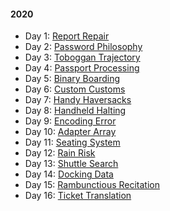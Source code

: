 #### 2020

* Day 1: [Report Repair](src/main/resources/day01/PUZZLE.md)
* Day 2: [Password Philosophy](src/main/resources/day02/PUZZLE.md)
* Day 3: [Toboggan Trajectory](src/main/resources/day03/PUZZLE.md)
* Day 4: [Passport Processing](src/main/resources/day04/PUZZLE.md)
* Day 5: [Binary Boarding](src/main/resources/day05/PUZZLE.md)
* Day 6: [Custom Customs](src/main/resources/day06/PUZZLE.md)
* Day 7: [Handy Haversacks](src/main/resources/day07/PUZZLE.md)
* Day 8: [Handheld Halting](src/main/resources/day08/PUZZLE.md)
* Day 9: [Encoding Error](src/main/resources/day09/PUZZLE.md)
* Day 10: [Adapter Array](src/main/resources/day10/PUZZLE.md)
* Day 11: [Seating System](src/main/resources/day11/PUZZLE.md)
* Day 12: [Rain Risk](src/main/resources/day12/PUZZLE.md)
* Day 13: [Shuttle Search](src/main/resources/day13/PUZZLE.md)
* Day 14: [Docking Data](src/main/resources/day14/PUZZLE.md)
* Day 15: [Rambunctious Recitation](src/main/resources/day15/PUZZLE.md)
* Day 16: [Ticket Translation](src/main/resources/day16/PUZZLE.md)